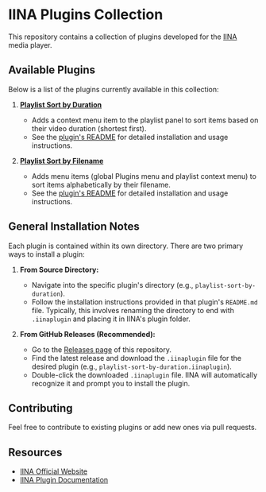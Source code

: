 # IINA Plugins Collection

This repository contains a collection of plugins developed for the [IINA](https://iina.io/) media player.

## Available Plugins

Below is a list of the plugins currently available in this collection:

1. **[Playlist Sort by Duration](./playlist-sort-by-duration/)**
    * Adds a context menu item to the playlist panel to sort items based on their video duration (shortest first).
    * See the [plugin's README](./playlist-sort-by-duration/README.md) for detailed installation and usage instructions.

2. **[Playlist Sort by Filename](./playlist-sort-by-filename/)**
    * Adds menu items (global Plugins menu and playlist context menu) to sort items alphabetically by their filename.
    * See the [plugin's README](./playlist-sort-by-filename/README.md) for detailed installation and usage instructions.

## General Installation Notes

Each plugin is contained within its own directory. There are two primary ways to install a plugin:

1. **From Source Directory:**
    * Navigate into the specific plugin's directory (e.g., `playlist-sort-by-duration`).
    * Follow the installation instructions provided in that plugin's `README.md` file. Typically, this involves renaming the directory to end with `.iinaplugin` and placing it in IINA's plugin folder.

2. **From GitHub Releases (Recommended):**
    * Go to the [Releases page](https://github.com/dotWee/iina-plugins/releases) of this repository.
    * Find the latest release and download the `.iinaplugin` file for the desired plugin (e.g., `playlist-sort-by-duration.iinaplugin`).
    * Double-click the downloaded `.iinaplugin` file. IINA will automatically recognize it and prompt you to install the plugin.

## Contributing

Feel free to contribute to existing plugins or add new ones via pull requests.

## Resources

* [IINA Official Website](https://iina.io/)
* [IINA Plugin Documentation](https://docs.iina.io/)

